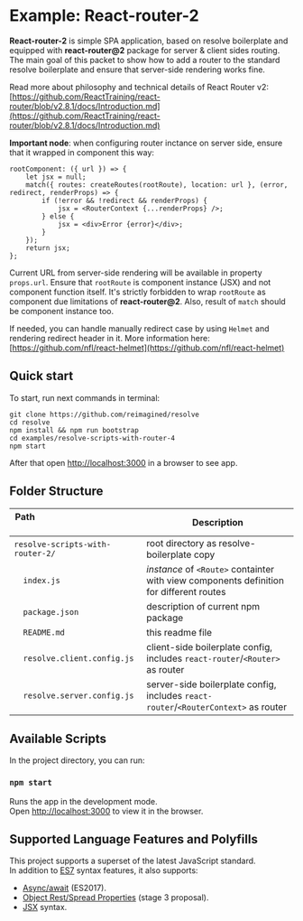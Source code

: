 # Example: React-router-2
**React-router-2** is simple SPA application, based on resolve boilerplate and equipped with **react-router@2** package for server & client sides routing.
The main goal of this packet to show how to add a router to the standard resolve boilerplate and ensure that server-side rendering works fine.

Read more about philosophy and technical details of React Router v2: [https://github.com/ReactTraining/react-router/blob/v2.8.1/docs/Introduction.md](https://github.com/ReactTraining/react-router/blob/v2.8.1/docs/Introduction.md)

**Important node**:  when configuring router inctance on server side, ensure that it wrapped in component this way:
```
rootComponent: ({ url }) => {
    let jsx = null;
    match({ routes: createRoutes(rootRoute), location: url }, (error, redirect, renderProps) => {
        if (!error && !redirect && renderProps) {
            jsx = <RouterContext {...renderProps} />;
        } else {
            jsx = <div>Error {error}</div>;
        }
    });
    return jsx;
};
```

Current URL from server-side rendering will be available in property `props.url`. Ensure that `rootRoute` is component instance (JSX) and not component function itself. It's strictly forbidden to wrap `rootRoute` as component due limitations of **react-router@2**. Also, result of `match` should be component instance too.

If needed, you can handle manually redirect case by using `Helmet` and rendering redirect header in it. More information here: [https://github.com/nfl/react-helmet](https://github.com/nfl/react-helmet)

## Quick start

To start, run next commands in terminal:
```
git clone https://github.com/reimagined/resolve
cd resolve
npm install && npm run bootstrap
cd examples/resolve-scripts-with-router-4
npm start

```
After that open [http://localhost:3000](http://localhost:3000) in a browser to see app.

## Folder Structure

| ​Path ​ ​ ​ ​ ​ ​ ​ ​ ​ ​ ​ ​ ​ ​ ​ ​ ​ ​ ​ ​​ ​ ​ ​ ​ ​​ ​ ​ ​ ​| Description                                                                              |
| ---------------------------------| ---------------------------------------------------------------------------------------- |
| `resolve-scripts-with-router-2/` | root directory as resolve-boilerplate copy                                               |
| `​ ​ ​index.js                    ` | *instance* of `<Route>` containter with view components definition for different routes  |
| `​ ​ package.json                ` | description of current npm package                                                       |
| `​ ​ README.md                   ` | this readme file                                                                         |
| `​ ​ resolve.client.config.js    ` | client-side boilerplate config, includes `react-router`/`<Router>` as router             |
| `​ ​ resolve.server.config.js    ` | server-side boilerplate config, includes `react-router`/`<RouterContext>` as router      |


## Available Scripts

In the project directory, you can run:

### `npm start`

Runs the app in the development mode.<br>
Open [http://localhost:3000](http://localhost:3000) to view it in the browser.

## Supported Language Features and Polyfills

This project supports a superset of the latest JavaScript standard.<br>
In addition to [ES7](http://2ality.com/2016/01/ecmascript-2016.html) syntax features, it also supports:

* [Async/await](https://github.com/tc39/ecmascript-asyncawait) (ES2017).
* [Object Rest/Spread Properties](https://github.com/sebmarkbage/ecmascript-rest-spread) (stage 3 proposal).
* [JSX](https://facebook.github.io/react/docs/introducing-jsx.html) syntax.
